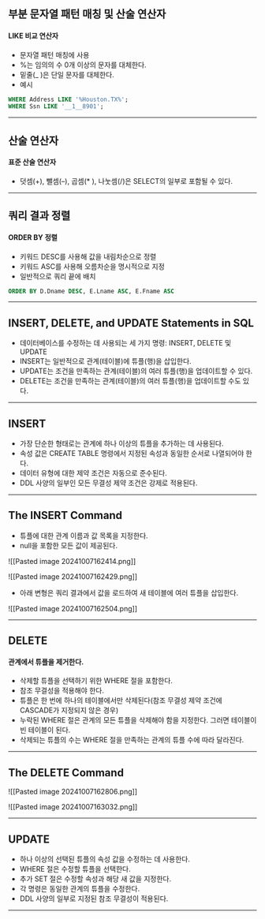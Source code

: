 ## 부분 문자열 패턴 매칭 및 산술 연산자
#### LIKE 비교 연산자
- 문자열 패턴 매칭에 사용
- %는 임의의 수 0개 이상의 문자를 대체한다.
- 밑줄(_ )은 단일 문자를 대체한다.
- 예시
```SQL
WHERE Address LIKE '%Houston.TX%';
WHERE Ssn LIKE '__1__8901';
```

---
## 산술 연산자
#### 표준 산술 연산자
- 덧셈(+), 뺄셈(–), 곱셈(* ), 나눗셈(/)은 SELECT의 일부로 포함될 수 있다.

---
## 쿼리 결과 정렬
#### ORDER BY 정렬
- 키워드 DESC를 사용해 값을 내림차순으로 정렬
- 키워드 ASC를 사용해 오름차순을 명시적으로 지정
- 일반적으로 쿼리 끝에 배치
```SQL
ORDER BY D.Dname DESC, E.Lname ASC, E.Fname ASC
```

---
## INSERT, DELETE, and UPDATE Statements in SQL
- 데이터베이스를 수정하는 데 사용되는 세 가지 명령: INSERT, DELETE 및 UPDATE
- INSERT는 일반적으로 관계(테이블)에 튜플(행)을 삽입한다.
- UPDATE는 조건을 만족하는 관계(테이블)의 여러 튜플(행)을 업데이트할 수 있다.
- DELETE는 조건을 만족하는 관계(테이블)의 여러 튜플(행)을 업데이트할 수도 있다.

---
## INSERT
- 가장 단순한 형태로는 관계에 하나 이상의 튜플을 추가하는 데 사용된다.
- 속성 값은 CREATE TABLE 명령에서 지정된 속성과 동일한 순서로 나열되어야 한다.
- 데이터 유형에 대한 제약 조건은 자동으로 준수된다.
- DDL 사양의 일부인 모든 무결성 제약 조건은 강제로 적용된다.

---
## The INSERT Command
- 튜플에 대한 관계 이름과 값 목록을 지정한다.
- null을 포함한 모든 값이 제공된다.

![[Pasted image 20241007162414.png]]

![[Pasted image 20241007162429.png]]

- 아래 변형은 쿼리 결과에서 값을 로드하여 새 테이블에 여러 튜플을 삽입한다.

![[Pasted image 20241007162504.png]]

---
## DELETE
#### 관계에서 튜플을 제거한다.
- 삭제할 튜플을 선택하기 위한 WHERE 절을 포함한다.
- 참조 무결성을 적용해야 한다.
- 튜플은 한 번에 하나의 테이블에서만 삭제된다(참조 무결성 제약 조건에 CASCADE가 지정되지 않은 경우)
- 누락된 WHERE 절은 관계의 모든 튜플을 삭제해야 함을 지정한다. 그러면 테이블이 빈 테이블이 된다.
- 삭제되는 튜플의 수는 WHERE 절을 만족하는 관계의 튜플 수에 따라 달라진다.

---
## The DELETE Command
![[Pasted image 20241007162806.png]]

![[Pasted image 20241007163032.png]]

---
## UPDATE
- 하나 이상의 선택된 튜플의 속성 값을 수정하는 데 사용한다.
- WHERE 절은 수정할 튜플을 선택한다.
- 추가 SET 절은 수정할 속성과 해당 새 값을 지정한다.
- 각 명령은 동일한 관계의 튜플을 수정한다.
- DDL 사양의 일부로 지정된 참조 무결성이 적용된다.

---
